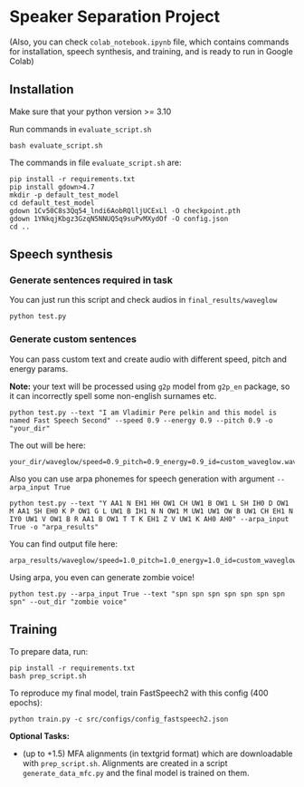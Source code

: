 # Speaker Separation Project 

(Also, you can check `colab_notebook.ipynb` file, which contains commands for installation, speech synthesis, and training, and is ready to run in Google Colab)

## Installation

Make sure that your python version >= 3.10

Run commands in `evaluate_script.sh`
```shell 
bash evaluate_script.sh
```
The commands in file `evaluate_script.sh` are: 
```shell
pip install -r requirements.txt
pip install gdown>4.7
mkdir -p default_test_model
cd default_test_model
gdown 1Cv50C8s3Qq54_lndi6AobRQlljUCExLl -O checkpoint.pth
gdown 1YNkqjKbgz3GzqN5NNUQ5q9suPvMXydOf -O config.json
cd ..
```

## Speech synthesis

### Generate sentences required in task
You can just run this script and check audios in `final_results/waveglow`
```shell
python test.py
```

### Generate custom sentences 
You can pass custom text and create audio with different speed, pitch and energy params. 

**Note:** your text will be processed using `g2p` model from `g2p_en` package, so it can incorrectly spell
some non-english surnames etc.
```shell
python test.py --text "I am Vladimir Pere pelkin and this model is named Fast Speech Second" --speed 0.9 --energy 0.9 --pitch 0.9 -o "your_dir"
```

The out will be here: 
```
your_dir/waveglow/speed=0.9_pitch=0.9_energy=0.9_id=custom_waveglow.wav
```
Also you can use arpa phonemes for speech generation with argument `--arpa_input True`
```shell
python test.py --text "Y AA1 N EH1 HH OW1 CH UW1 B OW1 L SH IH0 D OW1 M AA1 SH EH0 K P OW1 G L UW1 B IH1 N N OW1 M UW1 UW1 OW B UW1 CH EH1 N IY0 UW1 V OW1 B R AA1 B OW1 T T K EH1 Z V UW1 K AH0 AH0" --arpa_input True -o "arpa_results"
```
You can find output file here: 
```angular2html
arpa_results/waveglow/speed=1.0_pitch=1.0_energy=1.0_id=custom_waveglow.wav
```

Using arpa, you even can generate zombie voice!
```shell
python test.py --arpa_input True --text "spn spn spn spn spn spn spn spn" --out_dir "zombie voice"
```

## Training
To prepare data, run: 
```shell
pip install -r requirements.txt
bash prep_script.sh
```

To reproduce my final model, train FastSpeech2 with this config (400 epochs): 
```shell
python train.py -c src/configs/config_fastspeech2.json
```

**Optional Tasks:**

- (up to +1.5) MFA alignments (in textgrid format) which are downloadable with `prep_script.sh`.
Alignments are created in a script `generate_data_mfc.py` and the final model
is trained on them. 
